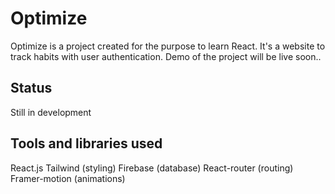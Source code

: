 # Optimize

Optimize is a project created for the purpose to learn React. It's a website to track habits with user authentication.
Demo of the project will be live soon..

## Status

Still in development

## Tools and libraries used

React.js 
Tailwind (styling)
Firebase (database)
React-router (routing)
Framer-motion (animations)
